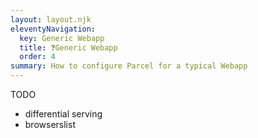 ```yaml
---
layout: layout.njk
eleventyNavigation:
  key: Generic Webapp
  title: ❓Generic Webapp
  order: 4
summary: How to configure Parcel for a typical Webapp
---
```


TODO
- differential serving
- browserslist
